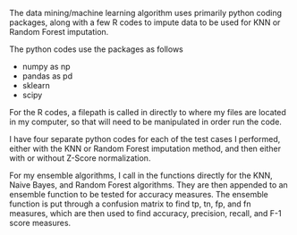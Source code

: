 The data mining/machine learning algorithm uses primarily python coding packages, 
along with a few R codes to impute data to be used for KNN or Random Forest imputation.

The python codes use the packages as follows
- numpy as np 
- pandas as pd 
- sklearn
- scipy

For the R codes, a filepath is called in directly to where my files are located in my computer,
so that will need to be manipulated in order run the code. 

I have four separate python codes for each of the test cases I performed,
either with the KNN or Random Forest imputation method,
and then either with or without Z-Score normalization.

For my ensemble algorithms, I call in the functions directly for the KNN, Naive Bayes, and Random Forest algorithms. 
They are then appended to an ensemble function to be tested for accuracy measures.
The ensemble function is put through a confusion matrix to find tp, tn, fp, and fn measures,
which are then used to find accuracy, precision, recall, and F-1 score measures. 